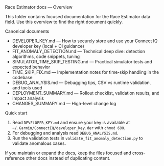 Race Estimator docs — Overview

This folder contains focused documentation for the Race Estimator data field. Use this overview to find the right document quickly.

Canonical documents

- DEVELOPER_KEY.md — How to securely store and use your Connect IQ developer key (local + CI guidance)
- FIT_ANOMALY_DETECTION.md — Technical deep dive: detection algorithms, code snippets, tuning
- SIMULATOR_TIME_SKIP_TESTING.md — Practical simulator tests and expected behavior
- TIME_SKIP_FIX.md — Implementation notes for time-skip handling in the codebase
- DEBUG_ANALYSIS.md — Debugging tips, CSV vs runtime validation, and tools used
- DEPLOYMENT_SUMMARY.md — Rollout checklist, validation results, and impact analysis
- CHANGES_SUMMARY.md — High-level change log

Quick start

1. Read `DEVELOPER_KEY.md` and ensure your key is available at `~/.Garmin/ConnectIQ/developer_key.der` with `chmod 600`.
2. For debugging and analysis read `DEBUG_ANALYSIS.md`.
3. Run the validation tests in `validate_fit_anomaly_detection.py` to validate anomalous cases.

If you maintain or expand the docs, keep the files focused and cross-reference other docs instead of duplicating content.
